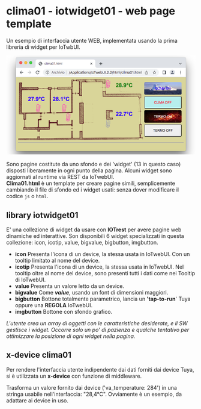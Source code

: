 # clima01 - iotwidget01 - web page template
Un esempio di interfaccia utente WEB, implementata usando la prima libreria di widget per IoTwbUI.

![](https://github.com/msillano/IoTwebUI/blob/main/pics/clima01.png?raw=true)

Sono pagine costitute da uno sfondo e dei 'widget' (13 in questo caso) disposti liberamente in ogni punto della pagina.
Alcuni widget sono aggiornati al runtime via REST da IoTwebUI.<br>
**Clima01.html** è un template per creare pagine simili, semplicemente cambiando il file di sfondo ed i widget usati: senza dover modificare il codice `js` o `html`. 

## library iotwidget01
E' una collezione di widget da usare con **IOTrest** per avere pagine web dinamiche ed interattive.
Son disponibili 6 widget specializzati in questa collezione: icon, icotip,  value, bigvalue, bigbutton, imgbutton.<br>
* **icon** Presenta l'icona di un device, la stessa usata in IoTwebUI. Con un tooltip limitato al nome del device. <br>
* **icotip** Presenta l'icona di un device, la stessa usata in IoTwebUI. Nel tooltip oltre al nome del device, sono presenti tutti i dati come nei Tooltip di IoTwebUI. <br>
* **value** Presenta un valore letto da un device. <br>
* **bigvalue** Come _**value**_, usando un font di dimensioni maggiori. <br>
* **bigbutton** Bottone totalmente parametrico, lancia un **'tap-to-run**' Tuya oppure una **REGOLA** IoTwebUI. <br>
* **imgbutton** Bottone con sfondo grafico. <br>

_L'utente crea un array di oggetti con le caratteristiche desiderate, e il SW gestisce i widget._ 
_Occorre solo un po' di pazienza e qualche tentativo per ottimizzare la posizione di ogni widget nella pagina._

## x-device clima01
Per rendere l'interfaccia utente indipendente dai dati forniti dai device Tuya, si è utilizzata un **x-device**
con funzione di middleware.

Trasforma un valore fornito dai device ('va_temperature: 284') in una stringa usabile nell'interfaccia: "28,4°C".
Ovviamente è un esempio, da adattare ai device in uso.
